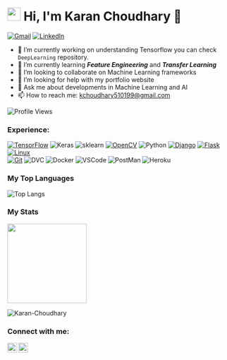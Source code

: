 <h1><img src="https://emojis.slackmojis.com/emojis/images/1531849430/4246/blob-sunglasses.gif?1531849430" width="30"/> Hi, I'm Karan Choudhary 👋</h1>

<a href="mailto:kchoudhary510199@gmil.com">![Gmail](https://img.shields.io/badge/Gmail-D14836?style=for-the-badge&logo=gmail&logoColor=white)</a> <a href="https://www.linkedin.com/in/karan-choudhary-9a3426197/">![LinkedIn](https://img.shields.io/badge/LinkedIn-0077B5?style=for-the-badge&logo=linkedin&logoColor=white)</a>

- 🔭 I’m currently working on understanding Tensorflow you can check ```DeepLearning``` repository.
- 🌱 I’m currently learning ***Feature Engineering*** and ***Transfer Learning*** 
- 👯 I’m looking to collaborate on Machine Learning frameworks
- 🤔 I’m looking for help with my portfolio website
- 💬 Ask me about developments in Machine Learning and AI
- 📫 How to reach me: kchoudhary510199@gmail.com

![Profile Views](https://visitor-badge.laobi.icu/badge?page_id=Karan-Choudhary.Karan-Choudhary)


### Experience:

<a href="https://www.tensorflow.org/">![TensorFlow](https://img.shields.io/badge/TensorFlow-FF6F00?style=for-the-badge&logo=TensorFlow&logoColor=white)</a>
<a herf="https://keras.io/">![Keras](https://img.shields.io/badge/Keras-C11616?style=for-the-badge&logo=Keras&logoColor=white)</a>
<a herf="https://scikit-learn.org/stable/">![sklearn](https://img.shields.io/badge/Sklearn-18B1F2?style=for-the-badge&logo=ScikitLearn&logoColor=white)</a>
<a href="https://opencv.org/">![OpenCV](https://img.shields.io/badge/OpenCV-27338e?style=for-the-badge&logo=OpenCV&logoColor=white)</a>
<a herf="https://www.python.org/">![Python](https://img.shields.io/badge/Python-E3C712?style=for-the-badge&logo=Python&logoColor=white)</a>
<a href="https://www.djangoproject.com/">![Django](https://img.shields.io/badge/Django-092E20?style=for-the-badge&logo=django&logoColor=white)</a>
<a href="https://flask.palletsprojects.com/en/2.0.x/">![Flask](https://img.shields.io/badge/Flask-000000?style=for-the-badge&logo=flask&logoColor=white)</a> 
<a href="https://ubuntu.com/">![Linux](https://img.shields.io/badge/Linux-FCC624?style=for-the-badge&logo=linux&logoColor=black)</a>   
<a href="https://git-scm.com/">![Git](https://img.shields.io/badge/Git-F05032?style=for-the-badge&logo=git&logoColor=white)</a>
<a herf="https://dvc.org/">![DVC](https://img.shields.io/badge/DVC-A778E4?style=for-the-badge&logo=DataVersionControl&logoColor=white)</a>
<a herf="https://www.docker.com/">![Docker](https://img.shields.io/badge/Docker-185AF2?style=for-the-badge&logo=Docker&logoColor=white)</a>
<a herf="https://code.visualstudio.com/">![VSCode](https://img.shields.io/badge/VSCode-000000?style=for-the-badge&logo=VisualStudioCode&logoColor=417FDC)</a>
<a herf="https://www.postman.com/">![PostMan](https://img.shields.io/badge/PostMan-FFFFFF?style=for-the-badge&logo=PostMan&logoColor=E3571C)</a>
<a herf="https://www.google.com/url?sa=t&rct=j&q=&esrc=s&source=web&cd=&cad=rja&uact=8&ved=2ahUKEwj3_--a9sn1AhX8umMGHSxsDYQQFnoECAYQAQ&url=https%3A%2F%2Fwww.heroku.com%2F&usg=AOvVaw1V4lhSv6mb_lZj6UUCUXpS">![Heroku](https://img.shields.io/badge/Heroku-000000?style=for-the-badge&logo=Heroku&logoColor=BE77F4)</a>

### My Top Languages

![Top Langs](https://github-readme-stats.vercel.app/api/top-langs/?username=Karan-Choudhary&layout=compact)

### My Stats
<img height="180em" src="https://github-readme-stats.vercel.app/api?username=Karan-Choudhary&show_icons=true&hide_border=true&&count_private=true&include_all_commits=true" />


<p><img align="center" src="https://github-readme-streak-stats.herokuapp.com/?user=Karan-Choudhary&theme=" alt="Karan-Choudhary" /></p>

### Connect with me:

[<img align="left" alt="Karan Choudhary | Twitter" width="22px" src="https://cdn.jsdelivr.net/npm/simple-icons@v3/icons/twitter.svg" />][twitter]
[<img align="left" alt="Karan Choudhary | Instagram" width="22px" src="https://cdn.jsdelivr.net/npm/simple-icons@v3/icons/instagram.svg" />][instagram]</br>


<!-- ### Languages and Tools:

<img align="left" alt="Visual Studio Code" width="26px" src="https://raw.githubusercontent.com/github/explore/80688e429a7d4ef2fca1e82350fe8e3517d3494d/topics/visual-studio-code/visual-studio-code.png" />
<img align="left" alt="Python" width="26px" src="https://www.google.com/url?sa=i&url=https%3A%2F%2Fhub.docker.com%2F_%2Fpython&psig=AOvVaw3lGju2Kpge-nCjihkNkAuW&ust=1641639035567000&source=images&cd=vfe&ved=0CAsQjRxqFwoTCPip2ri8n_UCFQAAAAAdAAAAABAD" />
<img align="left" alt="MySQL" width="26px" src="https://raw.githubusercontent.com/github/explore/80688e429a7d4ef2fca1e82350fe8e3517d3494d/topics/mysql/mysql.png" />
<img align="left" alt="Git" width="26px" src="https://raw.githubusercontent.com/github/explore/80688e429a7d4ef2fca1e82350fe8e3517d3494d/topics/git/git.png" />
<img align="left" alt="GitHub" width="26px" src="https://raw.githubusercontent.com/github/explore/78df643247d429f6cc873026c0622819ad797942/topics/github/github.png" />
<img align="left" alt="Terminal" width="26px" src="https://raw.githubusercontent.com/github/explore/80688e429a7d4ef2fca1e82350fe8e3517d3494d/topics/terminal/terminal.png" />

<br />
<br />
 -->

[twitter]:https://twitter.com/ChoudharyNimant
[instagram]:https://www.instagram.com/_karan_choudhary/
